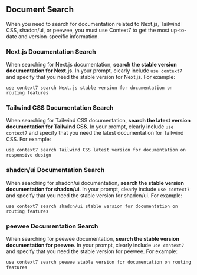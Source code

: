 ## Document Search

When you need to search for documentation related to Next.js, Tailwind CSS, shadcn/ui, or peewee, you must use Context7 to get the most up-to-date and version-specific information.

### Next.js Documentation Search

When searching for Next.js documentation, **search the stable version documentation for Next.js**. In your prompt, clearly include `use context7` and specify that you need the stable version for Next.js. For example:

`use context7 search Next.js stable version for documentation on routing features`

### Tailwind CSS Documentation Search

When searching for Tailwind CSS documentation, **search the latest version documentation for Tailwind CSS**. In your prompt, clearly include `use context7` and specify that you need the latest documentation for Tailwind CSS. For example:

`use context7 search Tailwind CSS latest version for documentation on responsive design`

### shadcn/ui Documentation Search

When searching for shadcn/ui documentation, **search the stable version documentation for shadcn/ui**. In your prompt, clearly include `use context7` and specify that you need the stable version for shadcn/ui. For example:

`use context7 search shadcn/ui stable version for documentation on routing features`

### peewee Documentation Search

When searching for peewee documentation, **search the stable version documentation for peewee**. In your prompt, clearly include `use context7` and specify that you need the stable version for peewee. For example:

`use context7 search peewee stable version for documentation on routing features`